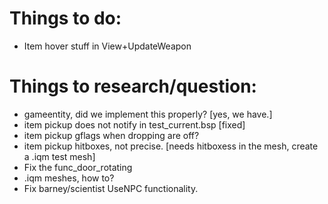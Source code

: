 # Things to do:
- Item hover stuff in View+UpdateWeapon

# Things to research/question:
- gameentity, did we implement this properly? [yes, we have.]
- item pickup does not notify in test_current.bsp [fixed]
- item pickup gflags when dropping are off?
- item pickup hitboxes, not precise. [needs hitboxess in the mesh, create a .iqm test mesh]
- Fix the func_door_rotating
- .iqm meshes, how to?
- Fix barney/scientist UseNPC functionality.